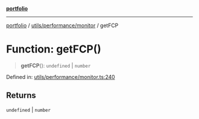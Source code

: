 [**portfolio**](../../../../README.md)

***

[portfolio](../../../../modules.md) / [utils/performance/monitor](../README.md) / getFCP

# Function: getFCP()

> **getFCP**(): `undefined` \| `number`

Defined in: [utils/performance/monitor.ts:240](https://github.com/tnorlund/Portfolio/blob/18129c78c9b772b8920f88cabfe15049218a9464/portfolio/utils/performance/monitor.ts#L240)

## Returns

`undefined` \| `number`
